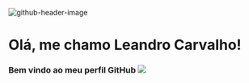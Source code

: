 ![github-header-image](https://user-images.githubusercontent.com/56963289/170144387-70cfc57b-2dc2-49aa-8422-390ee7c52e61.png)

# Olá, me chamo Leandro Carvalho!
### Bem vindo ao meu perfil GitHub <img src="https://cdn.jsdelivr.net/gh/devicons/devicon/icons/github/github-original-wordmark.svg" />



